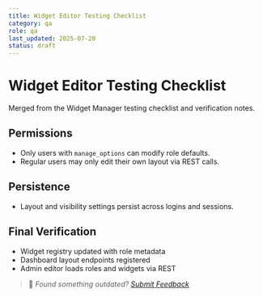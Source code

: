 ```yaml
---
title: Widget Editor Testing Checklist
category: qa
role: qa
last_updated: 2025-07-20
status: draft
---
```


# Widget Editor Testing Checklist

Merged from the Widget Manager testing checklist and verification notes.

## Permissions
- Only users with `manage_options` can modify role defaults.
- Regular users may only edit their own layout via REST calls.

## Persistence
- Layout and visibility settings persist across logins and sessions.

## Final Verification
- Widget registry updated with role metadata
- Dashboard layout endpoints registered
- Admin editor loads roles and widgets via REST

> 💬 *Found something outdated? [Submit Feedback](../feedback.md)*
